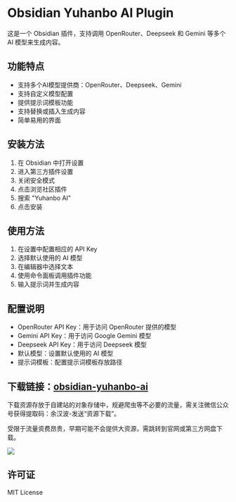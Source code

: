 # Obsidian Yuhanbo AI Plugin

这是一个 Obsidian 插件，支持调用 OpenRouter、Deepseek 和 Gemini 等多个 AI 模型来生成内容。

## 功能特点

- 支持多个AI模型提供商：OpenRouter、Deepseek、Gemini
- 支持自定义模型配置
- 提供提示词模板功能
- 支持替换或插入生成内容
- 简单易用的界面

## 安装方法

1. 在 Obsidian 中打开设置
2. 进入第三方插件设置
3. 关闭安全模式
4. 点击浏览社区插件
5. 搜索 "Yuhanbo AI"
6. 点击安装

## 使用方法

1. 在设置中配置相应的 API Key
2. 选择默认使用的 AI 模型
3. 在编辑器中选择文本
4. 使用命令面板调用插件功能
5. 输入提示词并生成内容

## 配置说明

- OpenRouter API Key：用于访问 OpenRouter 提供的模型
- Gemini API Key：用于访问 Google Gemini 模型
- Deepseek API Key：用于访问 Deepseek 模型
- 默认模型：设置默认使用的 AI 模型
- 提示词模板：配置提示词模板存放路径


## 下载链接：[obsidian-yuhanbo-ai](https://kdy.sanrenjz.com/#s/_DeVlZXw)

下载资源存放于自建站的对象存储中，规避爬虫等不必要的流量，需关注微信公众号获得提取码：余汉波-发送“资源下载”。

受限于流量资费昂贵，早期可能不会提供大资源，需跳转到官网或第三方网盘下载。

![](https://gdsx.sanrenjz.com/PicGo/%E5%85%A8%E7%A0%81%E5%90%88%E4%B8%80.png)


## 许可证

MIT License 